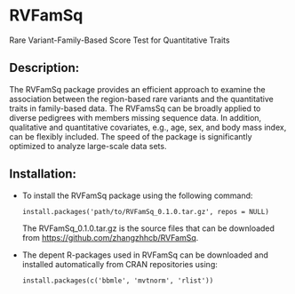 # RVFamSq
Rare Variant-Family-Based Score Test for Quantitative Traits  

## Description:

The RVFamSq package provides an efficient approach to examine the association between the region-based rare variants and the quantitative traits in family-based data. The RVFamsSq can be broadly applied to diverse pedigrees with members missing sequence data. In addition, qualitative and quantitative covariates, e.g., age, sex, and body mass index, can be flexibly included. The speed of the package is significantly optimized to analyze large-scale data sets.  

## Installation:

* To install the RVFamSq package using the following command:
  
  ```  
  install.packages('path/to/RVFamSq_0.1.0.tar.gz', repos = NULL)
  ```  
  The RVFamSq_0.1.0.tar.gz is the source files that can be downloaded from https://github.com/zhangzhhcb/RVFamSq.
  
* The depent R-packages used in RVFamSq can be downloaded and installed automatically from CRAN repositories using:
  
  ```  
  install.packages(c('bbmle', 'mvtnorm', 'rlist'))
  ```  
